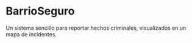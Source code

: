 # BarrioSeguro
Un sistema sencillo para reportar hechos criminales, visualizados en un mapa de incidentes.
